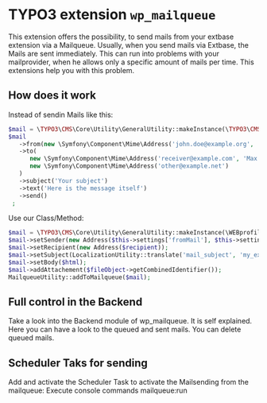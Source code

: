 
# TYPO3 extension `wp_mailqueue`

This extension offers the possibility, to send mails from your extbase extension via a Mailqueue.
Usually, when you send mails via Extbase, the Mails are sent immediately. This can run into problems with your mailprovider, when he allows only a specific amount of mails per time.
This extensions help you with this problem.

## How does it work
Instead of sendin Mails like this:

```php
$mail = \TYPO3\CMS\Core\Utility\GeneralUtility::makeInstance(\TYPO3\CMS\Core\Mail\MailMessage::class);
$mail
   ->from(new \Symfony\Component\Mime\Address('john.doe@example.org', 'John Doe'))
   ->to(
      new \Symfony\Component\Mime\Address('receiver@example.com', 'Max Mustermann'),
      new \Symfony\Component\Mime\Address('other@example.net')
   )
   ->subject('Your subject')
   ->text('Here is the message itself')
   ->send()
 ;
```
 
Use our Class/Method: 
```php
$mail = \TYPO3\CMS\Core\Utility\GeneralUtility::makeInstance(\WEBprofil\WpMailqueue\Domain\Model\Mail::class);
$mail->setSender(new Address($this->settings['fromMail'], $this->settings['fromName']));
$mail->setRecipient(new Address($recipient));
$mail->setSubject(LocalizationUtility::translate('mail_subject', 'my_extkey', null, $language));
$mail->setBody($html);
$mail->addAttachement($fileObject->getCombinedIdentifier());
MailqueueUtility::addToMailqueue($mail);
```

## Full control in the Backend
Take a look into the Backend module of wp_mailqueue. It is self explained. Here you can have a look to the queued and sent mails.
You can delete queued mails.

## Scheduler Taks for sending
Add and activate the Scheduler Task to activate the Mailsending from the mailqueue:
Execute console commands
mailqueue:run
